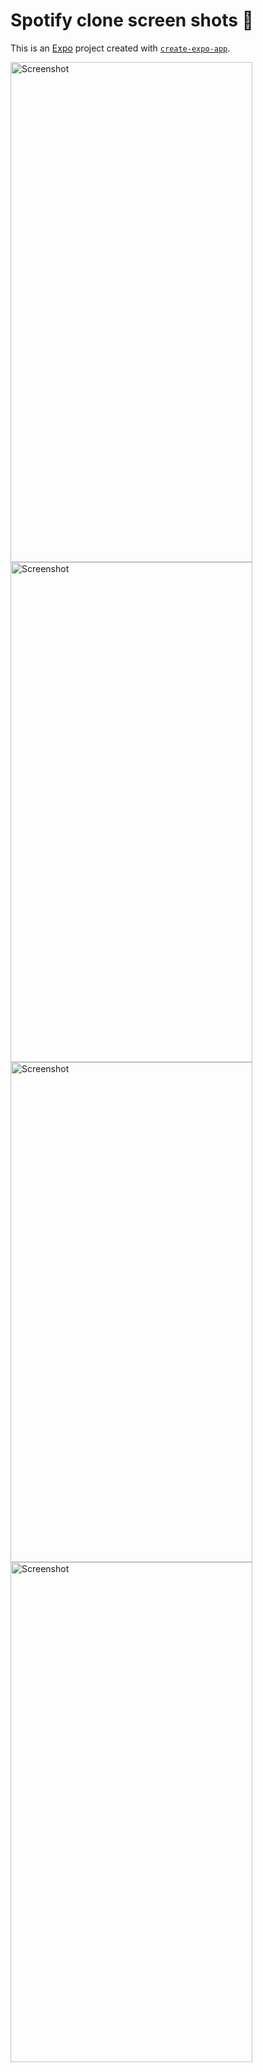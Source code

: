 # Spotify clone screen shots 👋

This is an [Expo](https://expo.dev) project created with [`create-expo-app`](https://www.npmjs.com/package/create-expo-app).

<img src="https://github.com/user-attachments/assets/5d2c52c6-221c-4e03-a399-0da2b0ca57da" alt="Screenshot" width="387" height="800">
<img src="https://github.com/user-attachments/assets/5cba974b-dc6b-4062-83ed-229a4fb67b61" alt="Screenshot" width="387" height="800">
<!-- <img src="https://github.com/user-attachments/assets/ecc2cd8d-81dd-438a-8b83-8ffbced31c7d" alt="Screenshot" width="387" height="800"> -->
<img src="https://github.com/user-attachments/assets/8dbb1283-e56f-481d-8142-c9bc4a887d5f" alt="Screenshot" width="387" height="800">
<img src="https://github.com/user-attachments/assets/73a9e0e8-5dfc-4b46-993e-44ec89a790f1" alt="Screenshot" width="387" height="800">
